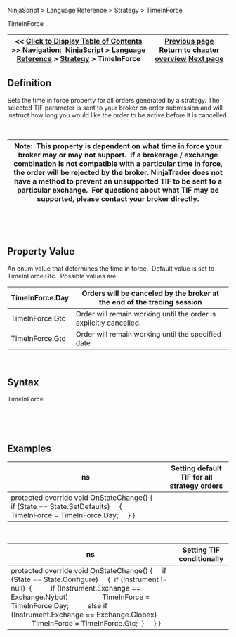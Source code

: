 ﻿


NinjaScript \> Language Reference \> Strategy \> TimeInForce






















TimeInForce







| \<\< [Click to Display Table of Contents](timeinforce.md) \>\> **Navigation:**     [NinjaScript](ninjascript-1.md) \> [Language Reference](language_reference_wip-1.md) \> [Strategy](strategy-1.md) \> TimeInForce | [Previous page](testperiod-1.md) [Return to chapter overview](strategy-1.md) [Next page](traceorders-1.md) |
| --- | --- |











## Definition


Sets the time in force property for all orders generated by a strategy. The selected TIF parameter is sent to your broker on order submission and will instruct how long you would like the order to be active before it is cancelled. 


 




| Note:  This property is dependent on what time in force your broker may or may not support.  If a brokerage / exchange combination is not compatible with a particular time in force, the order will be rejected by the broker. NinjaTrader does not have a method to prevent an unsupported TIF to be sent to a particular exchange.  For questions about what TIF may be supported, please contact your broker directly. |
| --- |



 


 


## Property Value


An enum value that determines the time in force.  Default value is set to TimeInForce.Gtc.  Possible values are:




| TimeInForce.Day | Orders will be canceled by the broker at the end of the trading session |
| --- | --- |
| TimeInForce.Gtc | Order will remain working until the order is explicitly cancelled. |
| TimeInForce.Gtd | Order will remain working until the specified date |



 


## Syntax


TimeInForce


 


 


## 


## Examples




| ns | Setting default TIF for all strategy orders |
| --- | --- |
| protected override void OnStateChange() {      if (State \=\= State.SetDefaults)      {          TimeInForce \= TimeInForce.Day;      } } | |



 




| ns | Setting TIF conditionally |
| --- | --- |
| protected override void OnStateChange() {      if (State \=\= State.Configure)      {  if (Instrument !\= null)  {          if (Instrument.Exchange \=\= Exchange.Nybot)                  TimeInForce \= TimeInForce.Day;          else if (Instrument.Exchange \=\= Exchange.Globex)                  TimeInForce \= TimeInForce.Gtc;  }      } } | |









